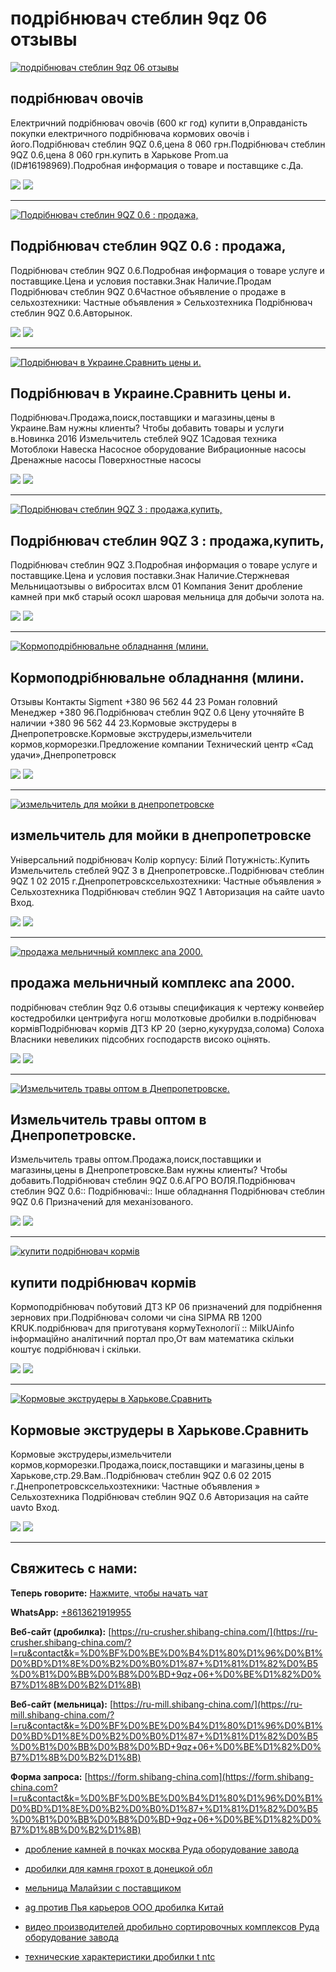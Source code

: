 # подрібнювач стеблин 9qz 06 отзывы

<a href="https://swt.shibang-china.com/?l=ru&img&k=%D0%BF%D0%BE%D0%B4%D1%80%D1%96%D0%B1%D0%BD%D1%8E%D0%B2%D0%B0%D1%87+%D1%81%D1%82%D0%B5%D0%B1%D0%BB%D0%B8%D0%BD+9qz+06+%D0%BE%D1%82%D0%B7%D1%8B%D0%B2%D1%8B" target="_blank">![подрібнювач стеблин 9qz 06 отзывы](http://static.shibang-china.com/all-800x300/629.jpg)</a>

## подрібнювач овочів
Електричний подрібнювач овочів (600 кг год) купити в,Оправданість покупки електричного подрібнювача кормових овочів і його.Подрібнювач стеблин 9QZ 0.6,цена 8 060 грн.Подрібнювач стеблин 9QZ 0.6,цена 8 060 грн.купить в Харькове Prom.ua (ID#16198969).Подробная информация о товаре и поставщике с.Да.


<a href="https://whatsapp.shibangsoft.com/WhatsApp.php" target="_blank" title="WhatsApp">![](http://static.shibang-china.com/icon/whatsapp.png)</a> <a href="https://swt.shibang-china.com/?l=ru&icon&k=%D0%BF%D0%BE%D0%B4%D1%80%D1%96%D0%B1%D0%BD%D1%8E%D0%B2%D0%B0%D1%87+%D1%81%D1%82%D0%B5%D0%B1%D0%BB%D0%B8%D0%BD+9qz+06+%D0%BE%D1%82%D0%B7%D1%8B%D0%B2%D1%8B" target="_blank">![](http://static.shibang-china.com/icon/chat-ru.png)</a>

---

<a href="https://swt.shibang-china.com/?l=ru&img&k=%D0%BF%D0%BE%D0%B4%D1%80%D1%96%D0%B1%D0%BD%D1%8E%D0%B2%D0%B0%D1%87+%D1%81%D1%82%D0%B5%D0%B1%D0%BB%D0%B8%D0%BD+9qz+06+%D0%BE%D1%82%D0%B7%D1%8B%D0%B2%D1%8B" target="_blank">![Подрібнювач стеблин 9QZ 0.6 : продажа,](http://static.shibang-china.com/all-800x300/862.jpg)</a>

## Подрібнювач стеблин 9QZ 0.6 : продажа,
Подрібнювач стеблин 9QZ 0.6.Подробная информация о товаре услуге и поставщике.Цена и условия поставки.Знак Наличие.Продам Подрібнювач стеблин 9QZ 0.6Частное объявление о продаже в сельхозтехники: Частные объявления » Сельхозтехника Подрібнювач стеблин 9QZ 0.6.Авторынок.


<a href="https://whatsapp.shibangsoft.com/WhatsApp.php" target="_blank" title="WhatsApp">![](http://static.shibang-china.com/icon/whatsapp.png)</a> <a href="https://swt.shibang-china.com/?l=ru&icon&k=%D0%BF%D0%BE%D0%B4%D1%80%D1%96%D0%B1%D0%BD%D1%8E%D0%B2%D0%B0%D1%87+%D1%81%D1%82%D0%B5%D0%B1%D0%BB%D0%B8%D0%BD+9qz+06+%D0%BE%D1%82%D0%B7%D1%8B%D0%B2%D1%8B" target="_blank">![](http://static.shibang-china.com/icon/chat-ru.png)</a>

---

<a href="https://swt.shibang-china.com/?l=ru&img&k=%D0%BF%D0%BE%D0%B4%D1%80%D1%96%D0%B1%D0%BD%D1%8E%D0%B2%D0%B0%D1%87+%D1%81%D1%82%D0%B5%D0%B1%D0%BB%D0%B8%D0%BD+9qz+06+%D0%BE%D1%82%D0%B7%D1%8B%D0%B2%D1%8B" target="_blank">![Подрібнювач в Украине.Сравнить цены и.](http://static.shibang-china.com/all-800x300/1221.jpg)</a>

## Подрібнювач в Украине.Сравнить цены и.
Подрібнювач.Продажа,поиск,поставщики и магазины,цены в Украине.Вам нужны клиенты? Чтобы добавить товары и услуги в.Новинка 2016 Измельчитель стеблей 9QZ 1Садовая техника Мотоблоки Навеска Насосное оборудование Вибрационные насосы Дренажные насосы Поверхностные насосы


<a href="https://whatsapp.shibangsoft.com/WhatsApp.php" target="_blank" title="WhatsApp">![](http://static.shibang-china.com/icon/whatsapp.png)</a> <a href="https://swt.shibang-china.com/?l=ru&icon&k=%D0%BF%D0%BE%D0%B4%D1%80%D1%96%D0%B1%D0%BD%D1%8E%D0%B2%D0%B0%D1%87+%D1%81%D1%82%D0%B5%D0%B1%D0%BB%D0%B8%D0%BD+9qz+06+%D0%BE%D1%82%D0%B7%D1%8B%D0%B2%D1%8B" target="_blank">![](http://static.shibang-china.com/icon/chat-ru.png)</a>

---

<a href="https://swt.shibang-china.com/?l=ru&img&k=%D0%BF%D0%BE%D0%B4%D1%80%D1%96%D0%B1%D0%BD%D1%8E%D0%B2%D0%B0%D1%87+%D1%81%D1%82%D0%B5%D0%B1%D0%BB%D0%B8%D0%BD+9qz+06+%D0%BE%D1%82%D0%B7%D1%8B%D0%B2%D1%8B" target="_blank">![Подрібнювач стеблин 9QZ 3 : продажа,купить,](http://static.shibang-china.com/all-800x300/1415.jpg)</a>

## Подрібнювач стеблин 9QZ 3 : продажа,купить,
Подрібнювач стеблин 9QZ 3.Подробная информация о товаре услуге и поставщике.Цена и условия поставки.Знак Наличие.Стержневая Мельницаотзывы о виброситах влсм 01 Компания Зенит дробление камней при мкб старый осокл шаровая мельница для добычи золота на.


<a href="https://whatsapp.shibangsoft.com/WhatsApp.php" target="_blank" title="WhatsApp">![](http://static.shibang-china.com/icon/whatsapp.png)</a> <a href="https://swt.shibang-china.com/?l=ru&icon&k=%D0%BF%D0%BE%D0%B4%D1%80%D1%96%D0%B1%D0%BD%D1%8E%D0%B2%D0%B0%D1%87+%D1%81%D1%82%D0%B5%D0%B1%D0%BB%D0%B8%D0%BD+9qz+06+%D0%BE%D1%82%D0%B7%D1%8B%D0%B2%D1%8B" target="_blank">![](http://static.shibang-china.com/icon/chat-ru.png)</a>

---

<a href="https://swt.shibang-china.com/?l=ru&img&k=%D0%BF%D0%BE%D0%B4%D1%80%D1%96%D0%B1%D0%BD%D1%8E%D0%B2%D0%B0%D1%87+%D1%81%D1%82%D0%B5%D0%B1%D0%BB%D0%B8%D0%BD+9qz+06+%D0%BE%D1%82%D0%B7%D1%8B%D0%B2%D1%8B" target="_blank">![Кормоподрібнювальне обладнання (млини.](http://static.shibang-china.com/all-800x300/1177.jpg)</a>

## Кормоподрібнювальне обладнання (млини.
Отзывы Контакты Sigment +380 96 562 44 23 Роман головний Менеджер +380 96.Подрібнювач стеблин 9QZ 0.6 Цену уточняйте В наличии +380 96 562 44 23.Кормовые экструдеры в Днепропетровске.Кормовые экструдеры,измельчители кормов,корморезки.Предложение компании Технический центр «Сад удачи»,Днепропетровск


<a href="https://whatsapp.shibangsoft.com/WhatsApp.php" target="_blank" title="WhatsApp">![](http://static.shibang-china.com/icon/whatsapp.png)</a> <a href="https://swt.shibang-china.com/?l=ru&icon&k=%D0%BF%D0%BE%D0%B4%D1%80%D1%96%D0%B1%D0%BD%D1%8E%D0%B2%D0%B0%D1%87+%D1%81%D1%82%D0%B5%D0%B1%D0%BB%D0%B8%D0%BD+9qz+06+%D0%BE%D1%82%D0%B7%D1%8B%D0%B2%D1%8B" target="_blank">![](http://static.shibang-china.com/icon/chat-ru.png)</a>

---

<a href="https://swt.shibang-china.com/?l=ru&img&k=%D0%BF%D0%BE%D0%B4%D1%80%D1%96%D0%B1%D0%BD%D1%8E%D0%B2%D0%B0%D1%87+%D1%81%D1%82%D0%B5%D0%B1%D0%BB%D0%B8%D0%BD+9qz+06+%D0%BE%D1%82%D0%B7%D1%8B%D0%B2%D1%8B" target="_blank">![измельчитель для мойки в днепропетровске](http://static.shibang-china.com/all-800x300/468.jpg)</a>

## измельчитель для мойки в днепропетровске
Універсальний подрібнювач Колір корпусу: Білий Потужність:.Купить Измельчитель стеблей 9QZ 3 в Днепропетровске..Подрібнювач стеблин 9QZ 1 02 2015 г.Днепропетровсксельхозтехники: Частные объявления » Сельхозтехника Подрібнювач стеблин 9QZ 1 Авторизация на сайте uavto Вход.


<a href="https://whatsapp.shibangsoft.com/WhatsApp.php" target="_blank" title="WhatsApp">![](http://static.shibang-china.com/icon/whatsapp.png)</a> <a href="https://swt.shibang-china.com/?l=ru&icon&k=%D0%BF%D0%BE%D0%B4%D1%80%D1%96%D0%B1%D0%BD%D1%8E%D0%B2%D0%B0%D1%87+%D1%81%D1%82%D0%B5%D0%B1%D0%BB%D0%B8%D0%BD+9qz+06+%D0%BE%D1%82%D0%B7%D1%8B%D0%B2%D1%8B" target="_blank">![](http://static.shibang-china.com/icon/chat-ru.png)</a>

---

<a href="https://swt.shibang-china.com/?l=ru&img&k=%D0%BF%D0%BE%D0%B4%D1%80%D1%96%D0%B1%D0%BD%D1%8E%D0%B2%D0%B0%D1%87+%D1%81%D1%82%D0%B5%D0%B1%D0%BB%D0%B8%D0%BD+9qz+06+%D0%BE%D1%82%D0%B7%D1%8B%D0%B2%D1%8B" target="_blank">![продажа мельничный комплекс ana 2000.](http://static.shibang-china.com/all-800x300/302.jpg)</a>

## продажа мельничный комплекс ana 2000.
подрібнювач стеблин 9qz 0.6 отзывы спецификация к чертежу конвейер костедробилки центрифуга ногш молотковые дробилки в.подрібнювач кормівПодрібнювач кормів ДТЗ КР 20 (зерно,кукурудза,солома) Солоха Власники невеликих підсобних господарств високо оцінять.


<a href="https://whatsapp.shibangsoft.com/WhatsApp.php" target="_blank" title="WhatsApp">![](http://static.shibang-china.com/icon/whatsapp.png)</a> <a href="https://swt.shibang-china.com/?l=ru&icon&k=%D0%BF%D0%BE%D0%B4%D1%80%D1%96%D0%B1%D0%BD%D1%8E%D0%B2%D0%B0%D1%87+%D1%81%D1%82%D0%B5%D0%B1%D0%BB%D0%B8%D0%BD+9qz+06+%D0%BE%D1%82%D0%B7%D1%8B%D0%B2%D1%8B" target="_blank">![](http://static.shibang-china.com/icon/chat-ru.png)</a>

---

<a href="https://swt.shibang-china.com/?l=ru&img&k=%D0%BF%D0%BE%D0%B4%D1%80%D1%96%D0%B1%D0%BD%D1%8E%D0%B2%D0%B0%D1%87+%D1%81%D1%82%D0%B5%D0%B1%D0%BB%D0%B8%D0%BD+9qz+06+%D0%BE%D1%82%D0%B7%D1%8B%D0%B2%D1%8B" target="_blank">![Измельчитель травы оптом в Днепропетровске.](http://static.shibang-china.com/all-800x300/1393.jpg)</a>

## Измельчитель травы оптом в Днепропетровске.
Измельчитель травы оптом.Продажа,поиск,поставщики и магазины,цены в Днепропетровске.Вам нужны клиенты? Чтобы добавить.Подрібнювач стеблин 9QZ 0.6.АГРО ВОЛЯ.Подрібнювач стеблин 9QZ 0.6:: Подрібнювачі:: Інше обладнання Подрібнювач стеблин 9QZ 0.6 Призначений для механізованого.


<a href="https://whatsapp.shibangsoft.com/WhatsApp.php" target="_blank" title="WhatsApp">![](http://static.shibang-china.com/icon/whatsapp.png)</a> <a href="https://swt.shibang-china.com/?l=ru&icon&k=%D0%BF%D0%BE%D0%B4%D1%80%D1%96%D0%B1%D0%BD%D1%8E%D0%B2%D0%B0%D1%87+%D1%81%D1%82%D0%B5%D0%B1%D0%BB%D0%B8%D0%BD+9qz+06+%D0%BE%D1%82%D0%B7%D1%8B%D0%B2%D1%8B" target="_blank">![](http://static.shibang-china.com/icon/chat-ru.png)</a>

---

<a href="https://swt.shibang-china.com/?l=ru&img&k=%D0%BF%D0%BE%D0%B4%D1%80%D1%96%D0%B1%D0%BD%D1%8E%D0%B2%D0%B0%D1%87+%D1%81%D1%82%D0%B5%D0%B1%D0%BB%D0%B8%D0%BD+9qz+06+%D0%BE%D1%82%D0%B7%D1%8B%D0%B2%D1%8B" target="_blank">![купити подрібнювач кормів](http://static.shibang-china.com/all-800x300/654.jpg)</a>

## купити подрібнювач кормів
Кормоподрібнювач побутовий ДТЗ КР 06 призначений для подрібнення зернових при.Подрібнювач соломи чи сіна SIPMA RB 1200 KRUK.подрібнювач дпя приготуваня кормуТехнології :: MilkUAinfo інформаційно аналітичний портал про,От вам математика скільки коштує подрібнювач і скільки.


<a href="https://whatsapp.shibangsoft.com/WhatsApp.php" target="_blank" title="WhatsApp">![](http://static.shibang-china.com/icon/whatsapp.png)</a> <a href="https://swt.shibang-china.com/?l=ru&icon&k=%D0%BF%D0%BE%D0%B4%D1%80%D1%96%D0%B1%D0%BD%D1%8E%D0%B2%D0%B0%D1%87+%D1%81%D1%82%D0%B5%D0%B1%D0%BB%D0%B8%D0%BD+9qz+06+%D0%BE%D1%82%D0%B7%D1%8B%D0%B2%D1%8B" target="_blank">![](http://static.shibang-china.com/icon/chat-ru.png)</a>

---

<a href="https://swt.shibang-china.com/?l=ru&img&k=%D0%BF%D0%BE%D0%B4%D1%80%D1%96%D0%B1%D0%BD%D1%8E%D0%B2%D0%B0%D1%87+%D1%81%D1%82%D0%B5%D0%B1%D0%BB%D0%B8%D0%BD+9qz+06+%D0%BE%D1%82%D0%B7%D1%8B%D0%B2%D1%8B" target="_blank">![Кормовые экструдеры в Харькове.Сравнить](http://static.shibang-china.com/all-800x300/1315.jpg)</a>

## Кормовые экструдеры в Харькове.Сравнить
Кормовые экструдеры,измельчители кормов,корморезки.Продажа,поиск,поставщики и магазины,цены в Харькове,стр.29.Вам..Подрібнювач стеблин 9QZ 0.6 02 2015 г.Днепропетровсксельхозтехники: Частные объявления » Сельхозтехника Подрібнювач стеблин 9QZ 0.6 Авторизация на сайте uavto Вход.


<a href="https://whatsapp.shibangsoft.com/WhatsApp.php" target="_blank" title="WhatsApp">![](http://static.shibang-china.com/icon/whatsapp.png)</a> <a href="https://swt.shibang-china.com/?l=ru&icon&k=%D0%BF%D0%BE%D0%B4%D1%80%D1%96%D0%B1%D0%BD%D1%8E%D0%B2%D0%B0%D1%87+%D1%81%D1%82%D0%B5%D0%B1%D0%BB%D0%B8%D0%BD+9qz+06+%D0%BE%D1%82%D0%B7%D1%8B%D0%B2%D1%8B" target="_blank">![](http://static.shibang-china.com/icon/chat-ru.png)</a>

---
## Свяжитесь с нами:

**Теперь говорите:** [Нажмите, чтобы начать чат](https://swt.shibang-china.com?l=ru&contact&k=%D0%BF%D0%BE%D0%B4%D1%80%D1%96%D0%B1%D0%BD%D1%8E%D0%B2%D0%B0%D1%87+%D1%81%D1%82%D0%B5%D0%B1%D0%BB%D0%B8%D0%BD+9qz+06+%D0%BE%D1%82%D0%B7%D1%8B%D0%B2%D1%8B)

**WhatsApp:**  [+8613621919955](https://whatsapp.shibangsoft.com/WhatsApp.php)

**Веб-сайт (дробилка):** [https://ru-crusher.shibang-china.com/](https://ru-crusher.shibang-china.com/?l=ru&contact&k=%D0%BF%D0%BE%D0%B4%D1%80%D1%96%D0%B1%D0%BD%D1%8E%D0%B2%D0%B0%D1%87+%D1%81%D1%82%D0%B5%D0%B1%D0%BB%D0%B8%D0%BD+9qz+06+%D0%BE%D1%82%D0%B7%D1%8B%D0%B2%D1%8B)

**Веб-сайт (мельница):** [https://ru-mill.shibang-china.com/](https://ru-mill.shibang-china.com/?l=ru&contact&k=%D0%BF%D0%BE%D0%B4%D1%80%D1%96%D0%B1%D0%BD%D1%8E%D0%B2%D0%B0%D1%87+%D1%81%D1%82%D0%B5%D0%B1%D0%BB%D0%B8%D0%BD+9qz+06+%D0%BE%D1%82%D0%B7%D1%8B%D0%B2%D1%8B)

**Форма запроса:** [https://form.shibang-china.com](https://form.shibang-china.com?l=ru&contact&k=%D0%BF%D0%BE%D0%B4%D1%80%D1%96%D0%B1%D0%BD%D1%8E%D0%B2%D0%B0%D1%87+%D1%81%D1%82%D0%B5%D0%B1%D0%BB%D0%B8%D0%BD+9qz+06+%D0%BE%D1%82%D0%B7%D1%8B%D0%B2%D1%8B)

* [дробление камней в почках москва Руда оборудование завода](../98/%D0%B4%D1%80%D0%BE%D0%B1%D0%BB%D0%B5%D0%BD%D0%B8%D0%B5%20%D0%BA%D0%B0%D0%BC%D0%BD%D0%B5%D0%B9%20%D0%B2%20%D0%BF%D0%BE%D1%87%D0%BA%D0%B0%D1%85%20%D0%BC%D0%BE%D1%81%D0%BA%D0%B2%D0%B0%20%D0%A0%D1%83%D0%B4%D0%B0%20%D0%BE%D0%B1%D0%BE%D1%80%D1%83%D0%B4%D0%BE%D0%B2%D0%B0%D0%BD%D0%B8%D0%B5%20%D0%B7%D0%B0%D0%B2%D0%BE%D0%B4%D0%B0.md)

* [дробилки для камня грохот в донецкой обл](../102/%D0%B4%D1%80%D0%BE%D0%B1%D0%B8%D0%BB%D0%BA%D0%B8%20%D0%B4%D0%BB%D1%8F%20%D0%BA%D0%B0%D0%BC%D0%BD%D1%8F%20%D0%B3%D1%80%D0%BE%D1%85%D0%BE%D1%82%20%D0%B2%20%D0%B4%D0%BE%D0%BD%D0%B5%D1%86%D0%BA%D0%BE%D0%B9%20%D0%BE%D0%B1%D0%BB.md)

* [мельница Малайзии с поставщиком](../104/%D0%BC%D0%B5%D0%BB%D1%8C%D0%BD%D0%B8%D1%86%D0%B0%20%D0%9C%D0%B0%D0%BB%D0%B0%D0%B9%D0%B7%D0%B8%D0%B8%20%D1%81%20%D0%BF%D0%BE%D1%81%D1%82%D0%B0%D0%B2%D1%89%D0%B8%D0%BA%D0%BE%D0%BC.md)

* [ag против Пья карьеров ООО дробилка Китай](../95/ag%20%D0%BF%D1%80%D0%BE%D1%82%D0%B8%D0%B2%20%D0%9F%D1%8C%D1%8F%20%D0%BA%D0%B0%D1%80%D1%8C%D0%B5%D1%80%D0%BE%D0%B2%20%D0%9E%D0%9E%D0%9E%20%D0%B4%D1%80%D0%BE%D0%B1%D0%B8%D0%BB%D0%BA%D0%B0%20%D0%9A%D0%B8%D1%82%D0%B0%D0%B9.md)

* [видео производителей дробильно сортировочных комплексов Руда оборудование завода](../101/%D0%B2%D0%B8%D0%B4%D0%B5%D0%BE%20%D0%BF%D1%80%D0%BE%D0%B8%D0%B7%D0%B2%D0%BE%D0%B4%D0%B8%D1%82%D0%B5%D0%BB%D0%B5%D0%B9%20%D0%B4%D1%80%D0%BE%D0%B1%D0%B8%D0%BB%D1%8C%D0%BD%D0%BE%20%D1%81%D0%BE%D1%80%D1%82%D0%B8%D1%80%D0%BE%D0%B2%D0%BE%D1%87%D0%BD%D1%8B%D1%85%20%D0%BA%D0%BE%D0%BC%D0%BF%D0%BB%D0%B5%D0%BA%D1%81%D0%BE%D0%B2%20%D0%A0%D1%83%D0%B4%D0%B0%20%D0%BE%D0%B1%D0%BE%D1%80%D1%83%D0%B4%D0%BE%D0%B2%D0%B0%D0%BD%D0%B8%D0%B5%20%D0%B7%D0%B0%D0%B2%D0%BE%D0%B4%D0%B0.md)

* [технические характеристики дробилки t ntc](../93/%D1%82%D0%B5%D1%85%D0%BD%D0%B8%D1%87%D0%B5%D1%81%D0%BA%D0%B8%D0%B5%20%D1%85%D0%B0%D1%80%D0%B0%D0%BA%D1%82%D0%B5%D1%80%D0%B8%D1%81%D1%82%D0%B8%D0%BA%D0%B8%20%D0%B4%D1%80%D0%BE%D0%B1%D0%B8%D0%BB%D0%BA%D0%B8%20t%20ntc.md)